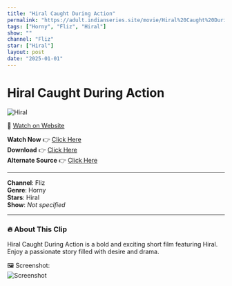 ```yaml
---
title: "Hiral Caught During Action"
permalink: "https://adult.indianseries.site/movie/Hiral%20Caught%20During%20Action"
tags: ["Horny", "Fliz", "Hiral"]
show: ""
channel: "Fliz"
star: ["Hiral"]
layout: post
date: "2025-01-01"
---
```


# Hiral Caught During Action

![Hiral](https://shorts.desisins.com/wp-content/uploads/2023/09/Hiral-caught-DesiSins.com_.jpg)

🔗 [Watch on Website](https://adult.indianseries.site/movie/Hiral%20Caught%20During%20Action)

**Watch Now** 👉 [Click Here](https://adult.indianseries.site/movie/Hiral%20Caught%20During%20Action)  
**Download** 👉 [Click Here](https://adult.indianseries.site/movie/Hiral%20Caught%20During%20Action)  
**Alternate Source** 👉 [Click Here](https://adult.indianseries.site/movie/Hiral%20Caught%20During%20Action)

---

**Channel**: Fliz  
**Genre**: Horny  
**Stars**: Hiral  
**Show**: *Not specified*

---

### 🔥 About This Clip

Hiral Caught During Action is a bold and exciting short film featuring Hiral. Enjoy a passionate story filled with desire and drama.
 
🖼️ Screenshot:  
![Screenshot](https://shorts.desisins.com/wp-content/uploads/2023/09/Hiral-caught-DesiSins.com_.jpg)
